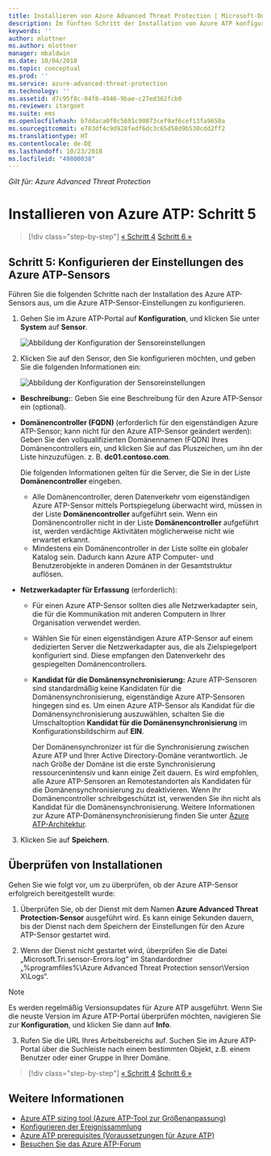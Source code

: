 ```yaml
---
title: Installieren von Azure Advanced Threat Protection | Microsoft-Dokumentation
description: Im fünften Schritt der Installation von Azure ATP konfigurieren Sie Einstellungen für Ihren eigenständigen Azure ATP-Sensor.
keywords: ''
author: mlottner
ms.author: mlottner
manager: mbaldwin
ms.date: 10/04/2018
ms.topic: conceptual
ms.prod: ''
ms.service: azure-advanced-threat-protection
ms.technology: ''
ms.assetid: d7c95f8c-04f8-4946-9bae-c27ed362fcb0
ms.reviewer: itargoet
ms.suite: ems
ms.openlocfilehash: b7ddaca0f0c5691c90873cef9af6cef13fa9650a
ms.sourcegitcommit: e783df4c9d928fedf6dc3c65d58d9b530cdd2ff2
ms.translationtype: HT
ms.contentlocale: de-DE
ms.lasthandoff: 10/23/2018
ms.locfileid: "49800038"
---
```

*Gilt für: Azure Advanced Threat Protection*



# <a name="install-azure-atp---step-5"></a>Installieren von Azure ATP: Schritt 5

> [!div class="step-by-step"]
> [« Schritt 4](install-atp-step4.md)
> [Schritt 6 »](install-atp-step6-vpn.md)



## <a name="step-5-configure-the-azure-atp-sensor-settings"></a>Schritt 5: Konfigurieren der Einstellungen des Azure ATP-Sensors
Führen Sie die folgenden Schritte nach der Installation des Azure ATP-Sensors aus, um die Azure ATP-Sensor-Einstellungen zu konfigurieren.

1.  Gehen Sie im Azure ATP-Portal auf **Konfiguration**, und klicken Sie unter **System** auf **Sensor**.
   
     ![Abbildung der Konfiguration der Sensoreinstellungen](media/atp-sensor-config.png)


2.  Klicken Sie auf den Sensor, den Sie konfigurieren möchten, und geben Sie die folgenden Informationen ein:

    ![Abbildung der Konfiguration der Sensoreinstellungen](media/atp-sensor-config-2.png)

  - **Beschreibung:**: Geben Sie eine Beschreibung für den Azure ATP-Sensor ein (optional).
  - **Domänencontroller (FQDN)** (erforderlich für den eigenständigen Azure ATP-Sensor; kann nicht für den Azure ATP-Sensor geändert werden): Geben Sie den vollqualifizierten Domänennamen (FQDN) Ihres Domänencontrollers ein, und klicken Sie auf das Pluszeichen, um ihn der Liste hinzuzufügen. z. B. **dc01.contoso.com**.

      Die folgenden Informationen gelten für die Server, die Sie in der Liste **Domänencontroller** eingeben.
      - Alle Domänencontroller, deren Datenverkehr vom eigenständigen Azure ATP-Sensor mittels Portspiegelung überwacht wird, müssen in der Liste **Domänencontroller** aufgeführt sein. Wenn ein Domänencontroller nicht in der Liste **Domänencontroller** aufgeführt ist, werden verdächtige Aktivitäten möglicherweise nicht wie erwartet erkannt.
      - Mindestens ein Domänencontroller in der Liste sollte ein globaler Katalog sein. Dadurch kann Azure ATP Computer- und Benutzerobjekte in anderen Domänen in der Gesamtstruktur auflösen.

  - **Netzwerkadapter für Erfassung** (erforderlich):
   
     - Für einen Azure ATP-Sensor sollten dies alle Netzwerkadapter sein, die für die Kommunikation mit anderen Computern in Ihrer Organisation verwendet werden.
    - Wählen Sie für einen eigenständigen Azure ATP-Sensor auf einem dedizierten Server die Netzwerkadapter aus, die als Zielspiegelport konfiguriert sind. Diese empfangen den Datenverkehr des gespiegelten Domänencontrollers.

    - **Kandidat für die Domänensynchronisierung:** Azure ATP-Sensoren sind standardmäßig keine Kandidaten für die Domänensynchronisierung, eigenständige Azure ATP-Sensoren hingegen sind es. Um einen Azure ATP-Sensor als Kandidat für die Domänensynchronisierung auszuwählen, schalten Sie die Umschaltoption **Kandidat für die Domänensynchronisierung** im Konfigurationsbildschirm auf **EIN**. 
    
        Der Domänensynchronizer ist für die Synchronisierung zwischen Azure ATP und Ihrer Active Directory-Domäne verantwortlich. Je nach Größe der Domäne ist die erste Synchronisierung ressourcenintensiv und kann einige Zeit dauern. 
   Es wird empfohlen, alle Azure ATP-Sensoren an Remotestandorten als Kandidaten für die Domänensynchronisierung zu deaktivieren.
   Wenn Ihr Domänencontroller schreibgeschützt ist, verwenden Sie ihn nicht als Kandidat für die Domänensynchronisierung. Weitere Informationen zur Azure ATP-Domänensynchronisierung finden Sie unter [Azure ATP-Architektur](atp-architecture.md#azure-atp-sensor-features).
  
3. Klicken Sie auf **Speichern**.


## <a name="validate-installations"></a>Überprüfen von Installationen
Gehen Sie wie folgt vor, um zu überprüfen, ob der Azure ATP-Sensor erfolgreich bereitgestellt wurde:

1.  Überprüfen Sie, ob der Dienst mit dem Namen **Azure Advanced Threat Protection-Sensor** ausgeführt wird. Es kann einige Sekunden dauern, bis der Dienst nach dem Speichern der Einstellungen für den Azure ATP-Sensor gestartet wird.

2.  Wenn der Dienst nicht gestartet wird, überprüfen Sie die Datei „Microsoft.Tri.sensor-Errors.log“ im Standardordner „%programfiles%\Azure Advanced Threat Protection sensor\Version X\Logs“.
 
 >[!NOTE]
 > Es werden regelmäßig Versionsupdates für Azure ATP ausgeführt. Wenn Sie die neuste Version im Azure ATP-Portal überprüfen möchten, navigieren Sie zur **Konfiguration**, und klicken Sie dann auf **Info**. 

3.  Rufen Sie die URL Ihres Arbeitsbereichs auf. Suchen Sie im Azure ATP-Portal über die Suchleiste nach einem bestimmten Objekt, z.B. einem Benutzer oder einer Gruppe in Ihrer Domäne.



> [!div class="step-by-step"]
> [« Schritt 4](install-atp-step4.md)
> [Schritt 6 »](install-atp-step6-vpn.md)



## <a name="see-also"></a>Weitere Informationen

- [Azure ATP sizing tool (Azure ATP-Tool zur Größenanpassung)](http://aka.ms/aatpsizingtool)
- [Konfigurieren der Ereignissammlung](configure-event-collection.md)
- [Azure ATP prerequisites (Voraussetzungen für Azure ATP)](atp-prerequisites.md)
- [Besuchen Sie das Azure ATP-Forum](https://aka.ms/azureatpcommunity)
